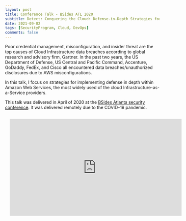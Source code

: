 ```yaml
---
layout: post
title: Conference Talk - BSides ATL 2020
subtitle: Detect: Conquering the Cloud: Defense-in-Depth Strategies for Amazon Web Services
date: 2021-09-02
tags: [SecurityProgram, Cloud, DevOps]
comments: false
---
```

Poor credential management, misconfiguration, and insider threat are the top causes of Cloud Infrastructure data breaches according to global research and advisory firm, Gartner. In the past two years, the US Department of Defense, US Central and Pacific Command, Accenture, GoDaddy, FedEx, and Cisco all encountered data breaches/unauthorized disclosures due to AWS misconfigurations.

In this talk, I focus on strategies for implementing defense in depth within Amazon Web Services, the most widely used of the cloud Infrastructure-as-a-Service providers.

This talk was delivered in April of 2020 at the [BSides Atlanta security conference](https://bsidesatl.org/). It was delivered remotely due to the COVID-19 pandemic.

<iframe width="560" height="315" style="margin:15px;" src="https://www.youtube.com/embed/JuQj9uczqn8?start=90" title="YouTube video player" frameborder="0" allow="accelerometer; autoplay; clipboard-write; encrypted-media; gyroscope; picture-in-picture" allowfullscreen></iframe>
